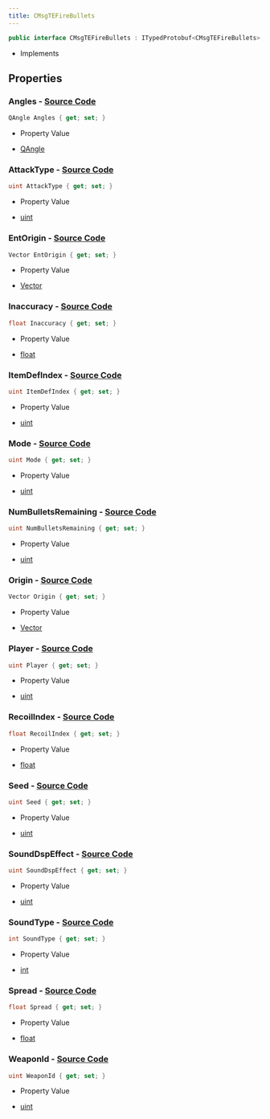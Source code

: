 ```yaml
---
title: CMsgTEFireBullets
---
```


```csharp
public interface CMsgTEFireBullets : ITypedProtobuf<CMsgTEFireBullets>, INativeHandle, INetMessage<CMsgTEFireBullets>, IDisposable
```

- Implements

## Properties

### **Angles** - [Source Code](https://github.com/swiftly-solution/swiftlys2/blob/main/managed/src/SwiftlyS2.Generated/Protobufs/Interfaces/CMsgTEFireBullets.cs#L21)

```csharp
QAngle Angles { get; set; }
```

- Property Value

- [QAngle](/docs/api/shared/natives/qangle)

### **AttackType** - [Source Code](https://github.com/swiftly-solution/swiftlys2/blob/main/managed/src/SwiftlyS2.Generated/Protobufs/Interfaces/CMsgTEFireBullets.cs#L60)

```csharp
uint AttackType { get; set; }
```

- Property Value

- [uint](https://learn.microsoft.com/dotnet/api/system.uint32)

### **EntOrigin** - [Source Code](https://github.com/swiftly-solution/swiftlys2/blob/main/managed/src/SwiftlyS2.Generated/Protobufs/Interfaces/CMsgTEFireBullets.cs#L54)

```csharp
Vector EntOrigin { get; set; }
```

- Property Value

- [Vector](/docs/api/shared/natives/vector)

### **Inaccuracy** - [Source Code](https://github.com/swiftly-solution/swiftlys2/blob/main/managed/src/SwiftlyS2.Generated/Protobufs/Interfaces/CMsgTEFireBullets.cs#L36)

```csharp
float Inaccuracy { get; set; }
```

- Property Value

- [float](https://learn.microsoft.com/dotnet/api/system.single)

### **ItemDefIndex** - [Source Code](https://github.com/swiftly-solution/swiftlys2/blob/main/managed/src/SwiftlyS2.Generated/Protobufs/Interfaces/CMsgTEFireBullets.cs#L48)

```csharp
uint ItemDefIndex { get; set; }
```

- Property Value

- [uint](https://learn.microsoft.com/dotnet/api/system.uint32)

### **Mode** - [Source Code](https://github.com/swiftly-solution/swiftlys2/blob/main/managed/src/SwiftlyS2.Generated/Protobufs/Interfaces/CMsgTEFireBullets.cs#L27)

```csharp
uint Mode { get; set; }
```

- Property Value

- [uint](https://learn.microsoft.com/dotnet/api/system.uint32)

### **NumBulletsRemaining** - [Source Code](https://github.com/swiftly-solution/swiftlys2/blob/main/managed/src/SwiftlyS2.Generated/Protobufs/Interfaces/CMsgTEFireBullets.cs#L57)

```csharp
uint NumBulletsRemaining { get; set; }
```

- Property Value

- [uint](https://learn.microsoft.com/dotnet/api/system.uint32)

### **Origin** - [Source Code](https://github.com/swiftly-solution/swiftlys2/blob/main/managed/src/SwiftlyS2.Generated/Protobufs/Interfaces/CMsgTEFireBullets.cs#L18)

```csharp
Vector Origin { get; set; }
```

- Property Value

- [Vector](/docs/api/shared/natives/vector)

### **Player** - [Source Code](https://github.com/swiftly-solution/swiftlys2/blob/main/managed/src/SwiftlyS2.Generated/Protobufs/Interfaces/CMsgTEFireBullets.cs#L33)

```csharp
uint Player { get; set; }
```

- Property Value

- [uint](https://learn.microsoft.com/dotnet/api/system.uint32)

### **RecoilIndex** - [Source Code](https://github.com/swiftly-solution/swiftlys2/blob/main/managed/src/SwiftlyS2.Generated/Protobufs/Interfaces/CMsgTEFireBullets.cs#L39)

```csharp
float RecoilIndex { get; set; }
```

- Property Value

- [float](https://learn.microsoft.com/dotnet/api/system.single)

### **Seed** - [Source Code](https://github.com/swiftly-solution/swiftlys2/blob/main/managed/src/SwiftlyS2.Generated/Protobufs/Interfaces/CMsgTEFireBullets.cs#L30)

```csharp
uint Seed { get; set; }
```

- Property Value

- [uint](https://learn.microsoft.com/dotnet/api/system.uint32)

### **SoundDspEffect** - [Source Code](https://github.com/swiftly-solution/swiftlys2/blob/main/managed/src/SwiftlyS2.Generated/Protobufs/Interfaces/CMsgTEFireBullets.cs#L51)

```csharp
uint SoundDspEffect { get; set; }
```

- Property Value

- [uint](https://learn.microsoft.com/dotnet/api/system.uint32)

### **SoundType** - [Source Code](https://github.com/swiftly-solution/swiftlys2/blob/main/managed/src/SwiftlyS2.Generated/Protobufs/Interfaces/CMsgTEFireBullets.cs#L45)

```csharp
int SoundType { get; set; }
```

- Property Value

- [int](https://learn.microsoft.com/dotnet/api/system.int32)

### **Spread** - [Source Code](https://github.com/swiftly-solution/swiftlys2/blob/main/managed/src/SwiftlyS2.Generated/Protobufs/Interfaces/CMsgTEFireBullets.cs#L42)

```csharp
float Spread { get; set; }
```

- Property Value

- [float](https://learn.microsoft.com/dotnet/api/system.single)

### **WeaponId** - [Source Code](https://github.com/swiftly-solution/swiftlys2/blob/main/managed/src/SwiftlyS2.Generated/Protobufs/Interfaces/CMsgTEFireBullets.cs#L24)

```csharp
uint WeaponId { get; set; }
```

- Property Value

- [uint](https://learn.microsoft.com/dotnet/api/system.uint32)

